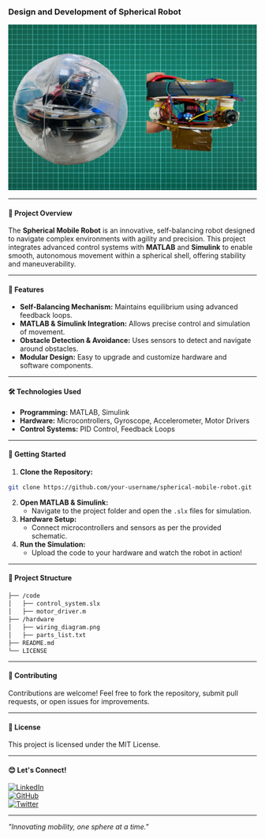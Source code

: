 ### Design and Development of Spherical Robot

![Robot Image](./WhatsApp%20Image%202025-02-06%20at%2016.40.54_ae0891d3.jpg)

---

#### 🤖 **Project Overview**
The **Spherical Mobile Robot** is an innovative, self-balancing robot designed to navigate complex environments with agility and precision. This project integrates advanced control systems with **MATLAB** and **Simulink** to enable smooth, autonomous movement within a spherical shell, offering stability and maneuverability.

---

#### 🔧 **Features**
- **Self-Balancing Mechanism:** Maintains equilibrium using advanced feedback loops.
- **MATLAB & Simulink Integration:** Allows precise control and simulation of movement.
- **Obstacle Detection & Avoidance:** Uses sensors to detect and navigate around obstacles.
- **Modular Design:** Easy to upgrade and customize hardware and software components.

---

#### 🛠 **Technologies Used**
- **Programming:** MATLAB, Simulink
- **Hardware:** Microcontrollers, Gyroscope, Accelerometer, Motor Drivers
- **Control Systems:** PID Control, Feedback Loops

---

#### 🚀 **Getting Started**
1. **Clone the Repository:**
```bash
git clone https://github.com/your-username/spherical-mobile-robot.git
```
2. **Open MATLAB & Simulink:**
   - Navigate to the project folder and open the `.slx` files for simulation.
3. **Hardware Setup:**
   - Connect microcontrollers and sensors as per the provided schematic.
4. **Run the Simulation:**
   - Upload the code to your hardware and watch the robot in action!

---

#### 📁 **Project Structure**
```
├── /code
│   ├── control_system.slx
│   ├── motor_driver.m
├── /hardware
│   ├── wiring_diagram.png
│   ├── parts_list.txt
├── README.md
└── LICENSE
```

---

#### 📝 **Contributing**
Contributions are welcome! Feel free to fork the repository, submit pull requests, or open issues for improvements.

---

#### 📄 **License**
This project is licensed under the MIT License.

---

#### 😊 **Let's Connect!**
[![LinkedIn](https://img.shields.io/badge/LinkedIn-blue?style=for-the-badge&logo=linkedin)](https://www.linkedin.com)  
[![GitHub](https://img.shields.io/badge/GitHub-black?style=for-the-badge&logo=github)](https://github.com)  
[![Twitter](https://img.shields.io/badge/Twitter-1DA1F2?style=for-the-badge&logo=twitter&logoColor=white)](https://twitter.com)

---

_"Innovating mobility, one sphere at a time."_

